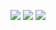 

<p align="center">
 
 <img src="https://badges.pufler.dev/visits/MyoHsat27/MyoHsat27"/> 
 <!-- <img src="https://badges.pufler.dev/years/ritik307"/> -->
 <img src="https://badges.pufler.dev/repos/MyoHsat27"/>
 <img src="https://badges.pufler.dev/commits/monthly/MyoHsat27" />

</p>
